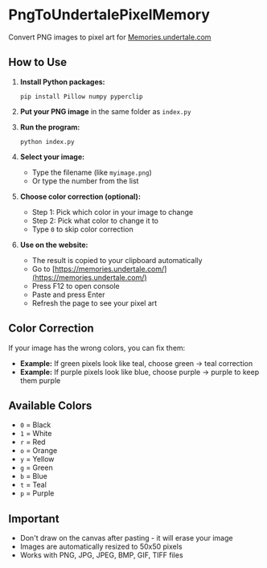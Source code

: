 # PngToUndertalePixelMemory

Convert PNG images to pixel art for [Memories.undertale.com](https://memories.undertale.com/)

## How to Use

1. **Install Python packages:**
   ```
   pip install Pillow numpy pyperclip
   ```

2. **Put your PNG image** in the same folder as `index.py`

3. **Run the program:**
   ```
   python index.py
   ```

4. **Select your image:**
   - Type the filename (like `myimage.png`)
   - Or type the number from the list

5. **Choose color correction (optional):**
   - Step 1: Pick which color in your image to change
   - Step 2: Pick what color to change it to
   - Type `0` to skip color correction

6. **Use on the website:**
   - The result is copied to your clipboard automatically
   - Go to [https://memories.undertale.com/](https://memories.undertale.com/)
   - Press F12 to open console
   - Paste and press Enter
   - Refresh the page to see your pixel art

## Color Correction

If your image has the wrong colors, you can fix them:

- **Example:** If green pixels look like teal, choose green → teal correction
- **Example:** If purple pixels look like blue, choose purple → purple to keep them purple

## Available Colors

- `0` = Black
- `1` = White  
- `r` = Red
- `o` = Orange
- `y` = Yellow
- `g` = Green
- `b` = Blue
- `t` = Teal
- `p` = Purple

## Important

- Don't draw on the canvas after pasting - it will erase your image
- Images are automatically resized to 50x50 pixels
- Works with PNG, JPG, JPEG, BMP, GIF, TIFF files 
